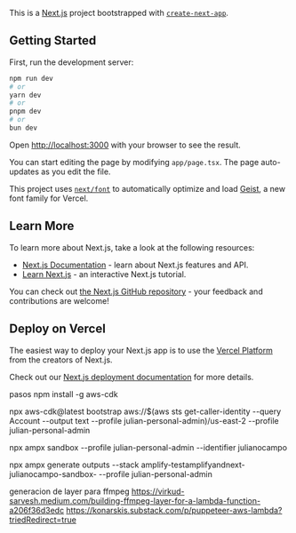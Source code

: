 This is a [Next.js](https://nextjs.org) project bootstrapped with [`create-next-app`](https://nextjs.org/docs/app/api-reference/cli/create-next-app).

## Getting Started

First, run the development server:

```bash
npm run dev
# or
yarn dev
# or
pnpm dev
# or
bun dev
```

Open [http://localhost:3000](http://localhost:3000) with your browser to see the result.

You can start editing the page by modifying `app/page.tsx`. The page auto-updates as you edit the file.

This project uses [`next/font`](https://nextjs.org/docs/app/building-your-application/optimizing/fonts) to automatically optimize and load [Geist](https://vercel.com/font), a new font family for Vercel.

## Learn More

To learn more about Next.js, take a look at the following resources:

- [Next.js Documentation](https://nextjs.org/docs) - learn about Next.js features and API.
- [Learn Next.js](https://nextjs.org/learn) - an interactive Next.js tutorial.

You can check out [the Next.js GitHub repository](https://github.com/vercel/next.js) - your feedback and contributions are welcome!

## Deploy on Vercel

The easiest way to deploy your Next.js app is to use the [Vercel Platform](https://vercel.com/new?utm_medium=default-template&filter=next.js&utm_source=create-next-app&utm_campaign=create-next-app-readme) from the creators of Next.js.

Check out our [Next.js deployment documentation](https://nextjs.org/docs/app/building-your-application/deploying) for more details.


pasos 
npm install -g aws-cdk

npx aws-cdk@latest bootstrap aws://$(aws sts get-caller-identity --query Account --output text --profile julian-personal-admin)/us-east-2 --profile julian-personal-admin

npx ampx sandbox --profile julian-personal-admin --identifier julianocampo

npx ampx generate outputs --stack amplify-testamplifyandnext-julianocampo-sandbox-<id> --profile julian-personal-admin


generacion de layer para ffmpeg 
https://virkud-sarvesh.medium.com/building-ffmpeg-layer-for-a-lambda-function-a206f36d3edc
https://konarskis.substack.com/p/puppeteer-aws-lambda?triedRedirect=true
